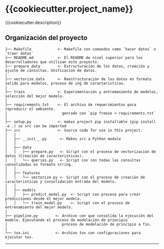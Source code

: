{{cookiecutter.project_name}}
==============================

{{cookiecutter.description}}

Organización del proyecto
------------

    ├── Makefile            <- Makefile con comandos como `hacer datos` o `traer datos`
    ├── README.md           <- El README de nivel superior para los desarrolladores que utilizan este proyecto.
    ├── prepare_data        <- Estructuración de los datos, creación y ajuste de consultas. Unificación de datos.
    │
    ├── vectorize_data      <- Reestructuración de los datos en formato valido para modelos, proceso de ing de caracteristicas.
    |
    ├── train               <- Experimentación y entremaniento de modelos, selección del mejor modelo.
    │
    ├── requirements.txt    <- El archivo de requerimientos para reproducir el ambiente.
    │                         genrado con `pip freeze > requirements.txt`
    │
    ├── setup.py            <- makes project pip installable (pip install -e .) so src can be imported
    ├── src                 <- Source code for use in this project.
    |   |
    │   ├── __init__.py      <- Makes src a Python module
    │   │
    │   ├── data          
    │   │   ├── prepare.py   <- Script con el proceso de vectorización de datos (Creación de caracteristicas).
    │   │   └── queries.py   <- Script con con todas las consultas consolidadas en formato string.
    │   │
    │   ├── features       
    │   │   └── vectorize.py <- Script con el proceso de creación de caracteristicas y consolidación entrada del modelo.
    │   │
    │   ├── models         
    │   │   ├── predict_model.py  <- Script con proceso para crear predicciones desde el mejor modelo.
    │   │   └── train_model.py    <- Script con el proceso de entrenamiento del mejor modelo.
    |
    ├── pipeline.py        <- Archivo con que consolida la ejecución del modelo. Ejecutando el proceso de modelación de principio
    |                         proceso de modelación de principio a fin.
    |                        
    └── tox.ini            <- Archivo tox con configuraciones para ejecutar tox.


--------
